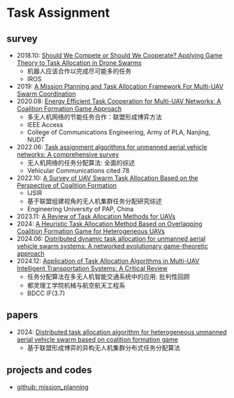 # Task Assignment

## survey

- 2018.10: [Should We Compete or Should We Cooperate? Applying Game Theory to Task Allocation in Drone Swarms](./2018.10-Should_We_Compete_or_Should_We_Cooperate_Applying_Game_Theory_to_Task_Allocation_in_Drone_Swarms.md)
  - 机器人应该合作以完成尽可能多的任务
  - IROS
- 2019: [A Mission Planning and Task Allocation Framework For Multi-UAV Swarm Coordination](./2019.11-A_Mission_Planning_and_Task_Allocation_Framework_For_Multi-UAV_Swarm_Coordination.md)
- 2020.08: [Energy Efficient Task Cooperation for Multi-UAV Networks: A Coalition Formation Game Approach](./2020.08-Energy_Efficient_Task_Cooperation_for_Multi-UAV_Networks:_A_Coalition_Formation_Game_Approach.md)
  - 多无人机网络的节能任务合作：联盟形成博弈方法
  - IEEE Access
  - College of Communications Engineering, Army of PLA, Nanjing, NUDT
- 2022.06: [Task assignment algorithms for unmanned aerial vehicle networks: A comprehensive survey](./2022.06-Task_assignment_algorithms_for_unmanned_aerial_vehicle_networks_A_comprehensive_survey.md)
  - 无人机网络的任务分配算法: 全面的综述
  - Vehicular Communications cited 78
- 2022.10: [A Survey of UAV Swarm Task Allocation Based on the Perspective of Coalition Formation](./2022.10-A_Survey_of_UAV_Swarm_Task_Allocation_Based_on_the_Perspective_of_Coalition_Formation.md)
  - IJSIR
  - 基于联盟组建视角的无人机集群任务分配研究综述
  - Engineering University of PAP, China
- 2023.11: [A Review of Task Allocation Methods for UAVs](./2023.11-A_Review_of_Task_Allocation_Methods_for_UAVs.md)
- 2024: [A Heuristic Task Allocation Method Based on Overlapping Coalition Formation Game for Heterogeneous UAVs](./2024-A_Heuristic_Task_Allocation_Method_Based_on_Overlapping_Coalition_Formation_Game_for_Heterogeneous_UAVs.md)
- 2024.06: [Distributed dynamic task allocation for unmanned aerial vehicle swarm systems: A networked evolutionary game-theoretic approach](./2024.06-Distributed_dynamic_task_allocation_for_unmanned_aerial_vehicle_swarm_systems_A_networked_evolutionary_game-theoretic_approach.md)
- 2024.12: [Application of Task Allocation Algorithms in Multi-UAV Intelligent Transportation Systems: A Critical Review](./2024.12-Application_of_Task_Allocation_Algorithms_in_Multi-UAV_Intelligent_Transportation_Systems_A_Critical_Review.md)
  - 任务分配算法在多无人机智能交通系统中的应用: 批判性回顾
  - 都灵理工学院机械与航空航天工程系
  - BDCC IF(3.7)

## papers

- 2024: [Distributed task allocation algorithm for heterogeneous unmanned aerial vehicle swarm based on coalition formation game](./2024-Distributed_task_allocation_algorithm_for_heterogeneous_unmanned_aerial_vehic_swarm_based_on_coalition_formation_game.md)
  - 基于联盟形成博弈的异构无人机集群分布式任务分配算法

## projects and codes

- [github: mission_planning](https://github.com/JohannesAutenrieb/mission_planning)
